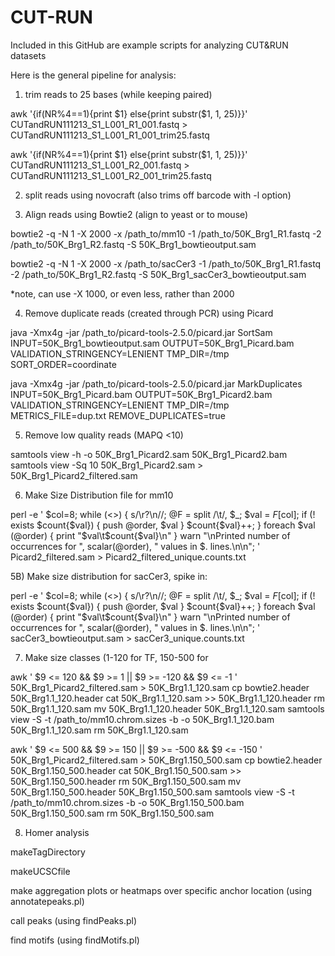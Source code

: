 # CUT-RUN
 Included in this GitHub are example scripts for analyzing CUT&amp;RUN datasets

Here is the general pipeline for analysis:



1) trim reads to 25 bases (while keeping paired)

awk '{if(NR%4==1){print $1} else{print substr($1, 1, 25)}}' CUTandRUN111213_S1_L001_R1_001.fastq > CUTandRUN111213_S1_L001_R1_001_trim25.fastq

awk '{if(NR%4==1){print $1} else{print substr($1, 1, 25)}}' CUTandRUN111213_S1_L001_R2_001.fastq > CUTandRUN111213_S1_L001_R2_001_trim25.fastq

2) split reads using novocraft (also trims off barcode with -l option)


3) Align reads using Bowtie2 (align to yeast or to mouse)

bowtie2 -q -N 1 -X 2000 -x /path_to/mm10 -1 /path_to/50K_Brg1_R1.fastq -2 /path_to/50K_Brg1_R2.fastq -S 50K_Brg1_bowtieoutput.sam

bowtie2 -q -N 1 -X 2000 -x /path_to/sacCer3 -1 /path_to/50K_Brg1_R1.fastq -2 /path_to/50K_Brg1_R2.fastq -S 50K_Brg1_sacCer3_bowtieoutput.sam

*note, can use -X 1000, or even less, rather than 2000

4) Remove duplicate reads (created through PCR) using Picard

java -Xmx4g -jar /path_to/picard-tools-2.5.0/picard.jar SortSam INPUT=50K_Brg1_bowtieoutput.sam OUTPUT=50K_Brg1_Picard.bam VALIDATION_STRINGENCY=LENIENT TMP_DIR=/tmp SORT_ORDER=coordinate

java -Xmx4g -jar /path_to/picard-tools-2.5.0/picard.jar MarkDuplicates INPUT=50K_Brg1_Picard.bam OUTPUT=50K_Brg1_Picard2.bam VALIDATION_STRINGENCY=LENIENT TMP_DIR=/tmp METRICS_FILE=dup.txt REMOVE_DUPLICATES=true

5) Remove low quality reads (MAPQ <10)


samtools view -h -o 50K_Brg1_Picard2.sam 50K_Brg1_Picard2.bam  
samtools view -Sq 10 50K_Brg1_Picard2.sam > 50K_Brg1_Picard2_filtered.sam


6) Make Size Distribution file for mm10

perl -e ' $col=8;  while (<>) { s/\r?\n//; @F = split /\t/, $_; $val = $F[$col]; if (! exists $count{$val}) { push @order, $val } $count{$val}++; } foreach $val (@order) { print "$val\t$count{$val}\n" } warn "\nPrinted number of occurrences for ", scalar(@order), " values in $. lines.\n\n"; ' Picard2_filtered.sam > Picard2_filtered_unique.counts.txt

5B) Make size distribution for sacCer3, spike in:

perl -e ' $col=8;  while (<>) { s/\r?\n//; @F = split /\t/, $_; $val = $F[$col]; if (! exists $count{$val}) { push @order, $val } $count{$val}++; } foreach $val (@order) { print "$val\t$count{$val}\n" } warn "\nPrinted number of occurrences for ", scalar(@order), " values in $. lines.\n\n"; ' sacCer3_bowtieoutput.sam > sacCer3_unique.counts.txt

7) Make size classes (1-120 for TF, 150-500 for 

awk ' $9 <= 120 && $9 >= 1 || $9 >= -120 && $9 <= -1 ' 50K_Brg1_Picard2_filtered.sam > 50K_Brg1.1_120.sam
cp bowtie2.header 50K_Brg1.1_120.header
cat 50K_Brg1.1_120.sam >> 50K_Brg1.1_120.header
rm 50K_Brg1.1_120.sam
mv 50K_Brg1.1_120.header 50K_Brg1.1_120.sam
samtools view -S -t /path_to/mm10.chrom.sizes -b -o 50K_Brg1.1_120.bam 50K_Brg1.1_120.sam
rm 50K_Brg1.1_120.sam

awk ' $9 <= 500 && $9 >= 150 || $9 >= -500 && $9 <= -150 ' 50K_Brg1_Picard2_filtered.sam > 50K_Brg1.150_500.sam
cp bowtie2.header 50K_Brg1.150_500.header
cat 50K_Brg1.150_500.sam >> 50K_Brg1.150_500.header
rm 50K_Brg1.150_500.sam
mv 50K_Brg1.150_500.header 50K_Brg1.150_500.sam
samtools view -S -t /path_to/mm10.chrom.sizes -b -o 50K_Brg1.150_500.bam 50K_Brg1.150_500.sam
rm 50K_Brg1.150_500.sam

8) Homer analysis

makeTagDirectory 

makeUCSCfile 

make aggregation plots or heatmaps over specific anchor location (using annotatepeaks.pl)

call peaks (using findPeaks.pl)

find motifs (using findMotifs.pl)
